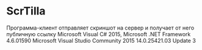 # ScrTilla
Программа-клиент отправляет скриншот на сервер и получает от него публичную ссылку
Microsoft Visual C# 2015, Microsoft .NET Framework 4.6.01590
Microsoft Visual Studio Community 2015 14.0.25421.03 Update 3
